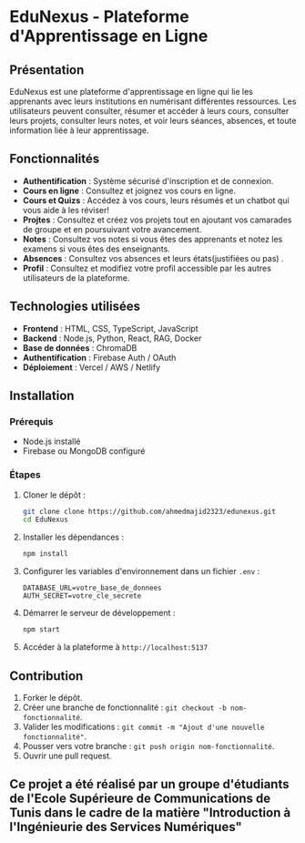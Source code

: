 # EduNexus - Plateforme d'Apprentissage en Ligne

## Présentation
EduNexus est une plateforme d'apprentissage en ligne qui lie les apprenants avec leurs institutions en numérisant différentes ressources. Les utilisateurs peuvent consulter, résumer et accéder à leurs cours, consulter leurs projets, consulter leurs notes, et voir leurs séances, absences, et toute information liée à leur apprentissage.

## Fonctionnalités
- **Authentification** : Système sécurisé d'inscription et de connexion.
- **Cours en ligne** : Consultez et joignez vos cours en ligne.
- **Cours et Quizs** : Accédez à vos cours, leurs résumés et un chatbot qui vous aide à les réviser!
- **Projtes** : Consultez et créez vos projets tout en ajoutant vos camarades de groupe et en poursuivant votre avancement.
- **Notes** : Consultez vos notes si vous êtes des apprenants et notez les examens si vous êtes des enseignants.
- **Absences** : Consultez vos absences et leurs états(justifiées ou pas) .
- **Profil** : Consultez et modifiez votre profil accessible par les autres utilisateurs de la plateforme.

## Technologies utilisées
- **Frontend** : HTML, CSS, TypeScript, JavaScript
- **Backend** : Node.js, Python, React, RAG, Docker
- **Base de données** : ChromaDB
- **Authentification** : Firebase Auth / OAuth
- **Déploiement** : Vercel / AWS / Netlify

## Installation
### Prérequis
- Node.js installé
- Firebase ou MongoDB configuré

### Étapes
1. Cloner le dépôt :
   ```bash
   git clone clone https://github.com/ahmedmajid2323/edunexus.git
   cd EduNexus
   ```
2. Installer les dépendances :
   ```bash
   npm install
   ```
3. Configurer les variables d'environnement dans un fichier `.env` :
   ```
   DATABASE_URL=votre_base_de_donnees
   AUTH_SECRET=votre_cle_secrete
   ```
4. Démarrer le serveur de développement :
   ```bash
   npm start
   ```
5. Accéder à la plateforme à `http://localhost:5137`

## Contribution
1. Forker le dépôt.
2. Créer une branche de fonctionnalité : `git checkout -b nom-fonctionnalité`.
3. Valider les modifications : `git commit -m "Ajout d'une nouvelle fonctionnalité"`.
4. Pousser vers votre branche : `git push origin nom-fonctionnalité`.
5. Ouvrir une pull request.

## Ce projet a été réalisé par un groupe d'étudiants de l'Ecole Supérieure de Communications de Tunis dans le cadre de la matière "Introduction à l'Ingénieurie des Services Numériques"
